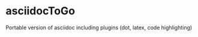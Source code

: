asciidocToGo
============

Portable version of asciidoc including plugins (dot, latex, code highlighting) 
